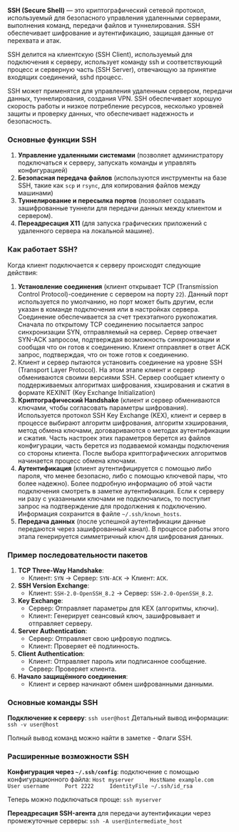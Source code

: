 **SSH (Secure Shell)** — это криптографический сетевой протокол, используемый для безопасного управления удаленными серверами, выполнения команд, передачи файлов и туннелирования. SSH обеспечивает шифрование и аутентификацию, защищая данные от перехвата и атак.

SSH делится на клиентскую (SSH Client), используемый для подключения к серверу, использует команду ssh и соответствующий процесс и серверную часть (SSH Server), отвечающую за принятие входящих соединений, sshd процесс. 

SSH может применятся для управления удаленным сервером, передачи данных, туннелирования, создания VPN. SSH обеспечивает хорошую скорость работы и низкое потребление ресурсов, несколько уровней защиты и проверку данных, что обеспечивает надежность и безопасность. 
### Основные функции SSH

1. **Управление удаленными системами** (позволяет администратору подключаться к серверу, запускать команды и управлять конфигурацией)
2. **Безопасная передача файлов** (используются инструменты на базе SSH, такие как `scp` и `rsync`, для копирования файлов между машинами)
3. **Туннелирование и пересылка портов** (позволяет создавать зашифрованные туннели для передачи данных между клиентом и сервером).
4. **Переадресация X11** (для запуска графических приложений с удаленного сервера на локальной машине).

### Как работает SSH?

Когда клиент подключается к серверу происходят следующие действия:

1. **Установление соединения** (клиент открывает TCP (Transmission Control Protocol)-соединение с сервером на порту `22`). Данный порт используется по умолчанию, но порт может быть другим, если указан в команде подключения или в настройках сервера. Соединение обеспечивается за счет трехэтапного рукопожатия. Сначала по открытому TCP соединению посылается запрос синхронизации SYN, отправляемый на сервер. Сервер отвечает SYN-ACK запросом, подтверждая возможность синхронизации и сообщая что он готов к соединению. Клиент отправляет в ответ ACK запрос, подтверждая, что он тоже готов к соединению. 
2. Клиент и сервер пытаются установить соединение на уровне SSH (Transport Layer Protocol). На этом этапе клиент и сервер обмениваются своими версиями SSH. Сервер сообщает клиенту о поддерживаемых алгоритмах шифрования, хэширования и сжатия в формате KEXINIT (Key Exchange Initialization)
3. **Криптографический Handshake** (клиент и сервер обмениваются ключами, чтобы согласовать параметры шифрования).  Используется протокол SSH Key Exchange (KEX), клиент и сервер в процессе выбирают алгоритм шифрования, алгоритм хэширования, метод обмена ключами, договариваются о методах аутентификации и сжатия. Часть настроек этих параметров берется из файлов конфигурации, часть берется из подаваемой команды подключения со стороны клиента. После выбора криптографических алгоритмов начинается процесс обмена ключами. 
4. **Аутентификация** (клиент аутентифицируется с помощью либо пароля, что менее безопасно, либо с помощью ключевой пары, что более надежно). Более подробную информацию об этой части подключения смотреть в заметке аутентификация.  Если к серверу ни разу с указанными ключами не подключались, то поступит запрос на подтверждение для продолжения к подключению. Информация сохранится в файле `~/.ssh/known_hosts`. 
5. **Передача данных** (после успешной аутентификации данные передаются через зашифрованный канал). В процессе работы этого этапа генерируется симметричный ключ для шифрования данных. 
### Пример последовательности пакетов

1. **TCP Three-Way Handshake**:
    - Клиент: `SYN` → Сервер: `SYN-ACK` → Клиент: `ACK`.
2. **SSH Version Exchange**:
    - Клиент: `SSH-2.0-OpenSSH_8.2` → Сервер: `SSH-2.0-OpenSSH_8.2`.
3. **Key Exchange**:
    - Сервер: Отправляет параметры для KEX (алгоритмы, ключи).
    - Клиент: Генерирует сеансовый ключ, зашифровывает и отправляет серверу.
4. **Server Authentication**:
    - Сервер: Отправляет свою цифровую подпись.
    - Клиент: Проверяет её подлинность.
5. **Client Authentication**:
    - Клиент: Отправляет пароль или подписанное сообщение.
    - Сервер: Проверяет клиента.
6. **Начало защищённого соединения**:
    - Клиент и сервер начинают обмен шифрованными данными.

### Основные команды SSH

**Подключение к серверу**: `ssh user@host`
Детальный вывод информации:  `ssh -v user@host`

Полный вывод команд можно найти в заметке - Флаги SSH.
### Расширенные возможности SSH

**Конфигурация через `~/.ssh/config`**:  подключение с помощью конфигурационного файла:
`Host myserver     HostName example.com     User username     Port 2222     IdentityFile ~/.ssh/id_rsa`

Теперь можно подключаться проще:  `ssh myserver`

**Переадресация SSH-агента** для передачи аутентификации через промежуточные серверы:
`ssh -A user@intermediate_host`
